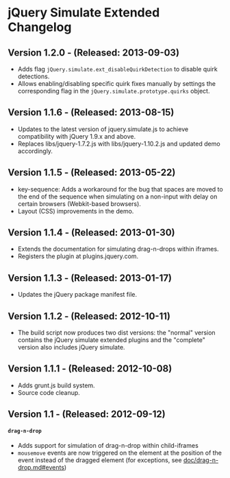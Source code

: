 jQuery Simulate Extended Changelog
==================================

Version 1.2.0 - (Released: 2013-09-03)
-------------
* Adds flag `jQuery.simulate.ext_disableQuirkDetection` to disable quirk detections.
* Allows enabling/disabling specific quirk fixes manually by settings the corresponding
  flag in the `jQuery.simulate.prototype.quirks` object.

Version 1.1.6 - (Released: 2013-08-15)
-------------
* Updates to the latest version of jquery.simulate.js to achieve compatibility with jQuery 1.9.x
  and above.
* Replaces libs/jquery-1.7.2.js with libs/jquery-1.10.2.js and updated demo accordingly.

Version 1.1.5 - (Released: 2013-05-22)
-------------
* key-sequence: Adds a workaround for the bug that spaces are moved to the end
  of the sequence when simulating on a non-input with delay on certain browsers
  (Webkit-based browsers).
* Layout (CSS) improvements in the demo.

Version 1.1.4 - (Released: 2013-01-30)
-------------
* Extends the documentation for simulating drag-n-drops within iframes.
* Registers the plugin at plugins.jquery.com.


Version 1.1.3 - (Released: 2013-01-17)
-------------
* Updates the jQuery package manifest file.


Version 1.1.2 - (Released: 2012-10-11)
-------------
* The build script now produces two dist versions: the "normal" version contains the jQuery simulate
extended plugins and the "complete" version also includes jQuery simulate.


Version 1.1.1 - (Released: 2012-10-08)
-------------
* Adds grunt.js build system.
* Source code cleanup.


Version 1.1 - (Released: 2012-09-12)
-----------
#### `drag-n-drop` ####
* Adds support for simulation of drag-n-drop within child-iframes
* `mousemove` events are now triggered on the element at the position of the event instead of
	the dragged element (for exceptions, see [doc/drag-n-drop.md#events](https://github.com/j-ulrich/jquery-simulate-ext/tree/master/doc/drag-n-drop.md#events))